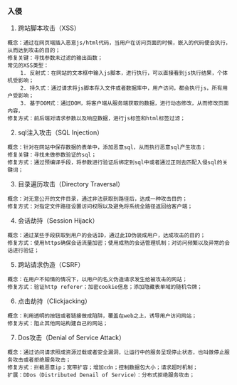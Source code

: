 ### 入侵

1. 跨站脚本攻击（XSS）

```
概念：通过在网页端插入恶意js/html代码，当用户在访问页面的时候，嵌入的代码便会执行，从而达到攻击的目的；
修复关键：寻找参数未过滤的输出函数；
常见的XSS类型：
    1. 反射式：在网站的文本框中输入js脚本，进行执行，可以直接看到js执行结果，个体机受影响；
    2. 持久式：通过请求将js脚本存入文件或者数据库中，用户访问，都会执行js，所有用户受影响；
    3. 基于DOM式：通过DOM，将客户端从服务端获取的数据，进行动态修改，从而修改页面内容，
修复方式：前后端对请求参数以及响应数据，进行js标签和html标签过滤；
```

2. sql注入攻击（SQL Injection）

```
概念：针对在网站中保存数据的表单中，添加恶意sql，从而执行恶意sql产生攻击；
修复关键：寻找未做参数验证的sql；
修复方式：通过预编译手段，将参数进行验证后绑定到sql中或者通过正则去匹配入侵sql的关键词；
```

3. 目录遍历攻击（Directory Traversal）

```
概念：对无意公开的文件目录，通过非法获取到路径后，达成一种攻击目的；
修复方式：对指定文件路径设置访问权限以及避免将系统全路径返回给客户端；
```

4. 会话劫持（Session Hijack）

```
概念：通过某些手段获取到用户的会话ID，通过此ID伪装成用户，达成攻击的目的；
修复方式：使用https确保会话流量加密；使用成熟的会话管理机制；对访问频繁以及异常的会话进行验证；
```

5. 跨站请求伪造（CSRF）

```
概念：在用户不知情的情况下，以用户的名义伪造请求发生给被攻击的网站；
修复方式：验证http referer；加密cookie信息；添加隐藏表单域的随机令牌；
```

6. 点击劫持（Clickjacking）

```
概念：利用透明的按钮或者链接做成陷阱，覆盖在web之上，诱导用户访问网站；
修复方式：阻止其他网站构建自己的网站；
```

7. Dos攻击（Denial of Service Attack）

```
概念：通过访问请求照成资源过载或者安全漏洞，让运行中的服务呈现停止状态，也叫做停止服务攻击或者拒绝服务攻击；
修复方式：拦截恶意ip；宽带扩容；增加cdn；控制数据包大小；请求超时机制；
扩展：DDos（Distributed Denail of Service）：分布式拒绝服务攻击；
```
